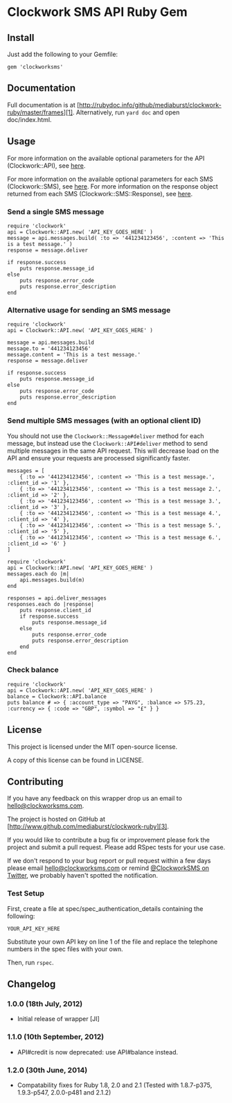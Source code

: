 # Clockwork SMS API Ruby Gem

## Install

Just add the following to your Gemfile:

    gem 'clockworksms'

## Documentation

Full documentation is at [http://rubydoc.info/github/mediaburst/clockwork-ruby/master/frames][1]. Alternatively, run `yard doc` and open doc/index.html.

## Usage

For more information on the available optional parameters for the API (Clockwork::API), see [here][4].

For more information on the available optional parameters for each SMS (Clockwork::SMS), see [here][5]. For more information on the response object returned from each SMS (Clockwork::SMS::Response), see [here][6].

### Send a single SMS message

    require 'clockwork'
    api = Clockwork::API.new( 'API_KEY_GOES_HERE' )
    message = api.messages.build( :to => '441234123456', :content => 'This is a test message.' )
    response = message.deliver
    
    if response.success
        puts response.message_id
    else
        puts response.error_code
        puts response.error_description
    end
    
### Alternative usage for sending an SMS message

    require 'clockwork'
    api = Clockwork::API.new( 'API_KEY_GOES_HERE' )
    
    message = api.messages.build
    message.to = '441234123456'
    message.content = 'This is a test message.'
    response = message.deliver
    
    if response.success
        puts response.message_id
    else
        puts response.error_code
        puts response.error_description
    end
    
### Send multiple SMS messages (with an optional client ID)

You should not use the `Clockwork::Message#deliver` method for each message, but instead use the `Clockwork::API#deliver` method to send multiple messages in the same API request. This will decrease load on the API and ensure your requests are processed significantly faster.

    messages = [
        { :to => '441234123456', :content => 'This is a test message.', :client_id => '1' },
        { :to => '441234123456', :content => 'This is a test message 2.', :client_id => '2' },
        { :to => '441234123456', :content => 'This is a test message 3.', :client_id => '3' },
        { :to => '441234123456', :content => 'This is a test message 4.', :client_id => '4' },
        { :to => '441234123456', :content => 'This is a test message 5.', :client_id => '5' },
        { :to => '441234123456', :content => 'This is a test message 6.', :client_id => '6' }
    ]
    
    require 'clockwork'
    api = Clockwork::API.new( 'API_KEY_GOES_HERE' )
    messages.each do |m|
        api.messages.build(m)
    end
    
    responses = api.deliver_messages
    responses.each do |response|
        puts response.client_id
        if response.success
            puts response.message_id
        else
            puts response.error_code
            puts response.error_description
        end
    end
    
### Check balance
    
    require 'clockwork'
    api = Clockwork::API.new( 'API_KEY_GOES_HERE' )
    balance = Clockwork::API.balance
    puts balance # => { :account_type => "PAYG", :balance => 575.23, :currency => { :code => "GBP", :symbol => "£" } }

## License

This project is licensed under the MIT open-source license.

A copy of this license can be found in LICENSE.

## Contributing

If you have any feedback on this wrapper drop us an email to [hello@clockworksms.com][2].

The project is hosted on GitHub at [http://www.github.com/mediaburst/clockwork-ruby][3].

If you would like to contribute a bug fix or improvement please fork the project 
and submit a pull request. Please add RSpec tests for your use case.

If we don't respond to your bug report or pull request within a few days please email [hello@clockworksms.com][2] or remind [@ClockworkSMS on Twitter][7], we probably haven't spotted the notification.

### Test Setup

First, create a file at spec/spec_authentication_details containing the following:

    YOUR_API_KEY_HERE
    
Substitute your own API key on line 1 of the file and replace the telephone numbers in the spec files with your own.

Then, run `rspec`. 

[1]: http://rubydoc.info/github/mediaburst/clockwork-ruby/master/frames
[2]: mailto:hello@clockworksms.com
[3]: http://www.github.com/mediaburst/clockwork-ruby
[4]: http://rubydoc.info/github/mediaburst/clockwork-ruby/master/Clockwork/API
[5]: http://rubydoc.info/github/mediaburst/clockwork-ruby/master/Clockwork/SMS
[6]: http://rubydoc.info/github/mediaburst/clockwork-ruby/master/Clockwork/SMS/Response
[7]: http://twitter.com/ClockworkSMS

## Changelog

### 1.0.0 (18th July, 2012)

* Initial release of wrapper [JI]

### 1.1.0 (10th September, 2012)

* API#credit is now deprecated: use API#balance instead.

### 1.2.0 (30th June, 2014)

* Compatability fixes for Ruby 1.8, 2.0 and 2.1 (Tested with 1.8.7-p375, 1.9.3-p547, 2.0.0-p481 and 2.1.2)

